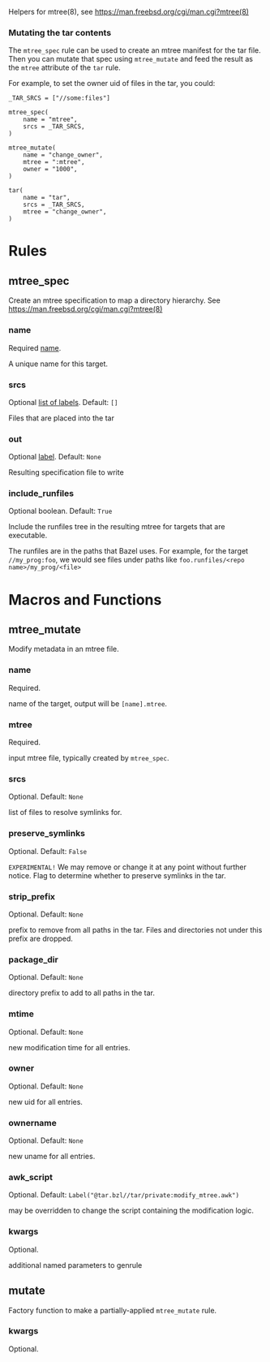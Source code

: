 <!-- Generated with rules_docgen: http://github.com/aspect-build/rules_docgen -->

Helpers for mtree(8), see https://man.freebsd.org/cgi/man.cgi?mtree(8)

### Mutating the tar contents

The `mtree_spec` rule can be used to create an mtree manifest for the tar file.
Then you can mutate that spec using `mtree_mutate` and feed the result
as the `mtree` attribute of the `tar` rule.

For example, to set the owner uid of files in the tar, you could:

```starlark
_TAR_SRCS = ["//some:files"]

mtree_spec(
    name = "mtree",
    srcs = _TAR_SRCS,
)

mtree_mutate(
    name = "change_owner",
    mtree = ":mtree",
    owner = "1000",
)

tar(
    name = "tar",
    srcs = _TAR_SRCS,
    mtree = "change_owner",
)
```

Rules
=====


## mtree_spec

Create an mtree specification to map a directory hierarchy. See https://man.freebsd.org/cgi/man.cgi?mtree(8)


### name

Required <a href="https://bazel.build/docs/build-ref.html#name">name</a>.




A unique name for this target.


### srcs

Optional <a href="https://bazel.build/docs/build-ref.html#labels">list of labels</a>.
Default: `[]`



Files that are placed into the tar


### out

Optional <a href="https://bazel.build/docs/build-ref.html#labels">label</a>.
Default: `None`



Resulting specification file to write


### include_runfiles

Optional boolean.
Default: `True`



Include the runfiles tree in the resulting mtree for targets that are executable.

The runfiles are in the paths that Bazel uses. For example, for the
target `//my_prog:foo`, we would see files under paths like
`foo.runfiles/<repo name>/my_prog/<file>`




# Macros and Functions


## mtree_mutate

Modify metadata in an mtree file.

 

### name

Required. 

name of the target, output will be `[name].mtree`.





### mtree

Required. 

input mtree file, typically created by `mtree_spec`.





### srcs

Optional. Default: `None`

list of files to resolve symlinks for.





### preserve_symlinks

Optional. Default: `False`

`EXPERIMENTAL!` We may remove or change it at any point without further notice. Flag to determine whether to preserve symlinks in the tar.





### strip_prefix

Optional. Default: `None`

prefix to remove from all paths in the tar. Files and directories not under this prefix are dropped.





### package_dir

Optional. Default: `None`

directory prefix to add to all paths in the tar.





### mtime

Optional. Default: `None`

new modification time for all entries.





### owner

Optional. Default: `None`

new uid for all entries.





### ownername

Optional. Default: `None`

new uname for all entries.





### awk_script

Optional. Default: `Label("@tar.bzl//tar/private:modify_mtree.awk")`

may be overridden to change the script containing the modification logic.





### kwargs

Optional. 

additional named parameters to genrule





## mutate

Factory function to make a partially-applied `mtree_mutate` rule.

 

### kwargs

Optional. 









